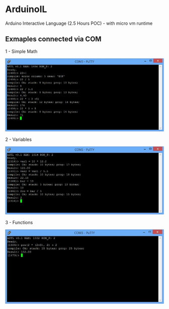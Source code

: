 # ArduinoIL
Arduino Interactive Language (2.5 Hours POC) - with micro vm runtime

## Exmaples connected via COM

1 - Simple Math

![Simple Math](doc/lang.jpg?raw=true "Lang")

2 - Variables

![Simple Math](doc/variables.jpg?raw=true "Lang")

3 - Functions

![Simple Math](doc/functions.jpg?raw=true "Lang")
